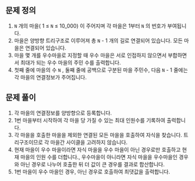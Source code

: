 ## 문제 정의

1. `N` 개의 마을( 1 ≤ `N` ≤ 10_000) 이 주어지며 각 마을은 1부터 `N` 의 번호가 부여됩니다.
2. 마을은 양방향 트리구조로 이루어져 총 `N` - 1 개의 길로 연결되어 있습니다. 모든 마을은 연결되어 있습니다.
3. 마을 몇 개를 우수마을로 지정할 때 우수 마을은 서로 인접하지 않으면서 부합하면서 최대가 되는 우수 마을의 주민 수를 출력합니다.
4. 첫째 줄에 마을의 수 `N` , 둘째 줄에 공백으로 구분된 마을 주민수, 다음 `N` - 1 줄에는 각 마을의 연결정보가 주어집니다.

## 문제 풀이

1. 각 마을의 연결정보를 양방향으로 등록합니다.
2. 1번 마을부터 시작하여 각 마을 당 가질 수 있는 최대 인원수를 기록하여 출력합니다.
3. 각 마을을 호출한 마을을 제외한 연결된 모든 마을을 호출하여 자식을 찾습니다. 트리구조이므로 각 마을간 사이클을 고려하지 않습니다.
4. 현재 마을이 우수 마을이라면 자식 마을을 우수 마을이 아닌 경우로만 호출하고 현재 마을의 인원 수를 더합니다., 우수마을이 아니라면 자식 마을을 우수마을인 경우와 아닌 경우로 나누어 호출한 뒤 더 값이 큰 경우를 결과로 합산합니다.
5. 1번 마을이 우수 마을인 경우, 아닌 경우로 호출하여 최댓값을 출력합니다.